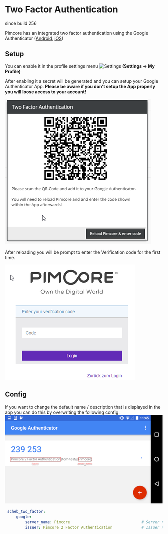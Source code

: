 # Two Factor Authentication

since build 256

Pimcore has an integrated two factor authentication using the Google Authenticator ([Android](https://play.google.com/store/apps/details?id=com.google.android.apps.authenticator2), [iOS](https://itunes.apple.com/at/app/google-authenticator/id388497605))

## Setup
You can enable it in the profile settings menu
 ![Settings](../img/Icon_settings.png)
**(Settings -> My Profile)**

After enabling it a secret will be generated and you can setup your Google Authenticator App.
**Please be aware if you don't setup the App properly you will loose access to your account!**


 ![Settings](../img/two_factor_authentication_setup.png)

After reloading you will be prompt to enter the Verification code for the first time.


 ![Settings](../img/two_factor_authentication_login.png)
 
## Config
If you want to change the default name / description that is displayed in the app you can do this by overwriting the following config:
 ![Settings](../img/two_factor_authentication_app_descriptions.png)

```yaml
 scheb_two_factor:
     google:
         server_name: Pimcore                                # Server name used in QR code
         issuer: Pimcore 2 Factor Authentication             # Issuer name used in QR code
```